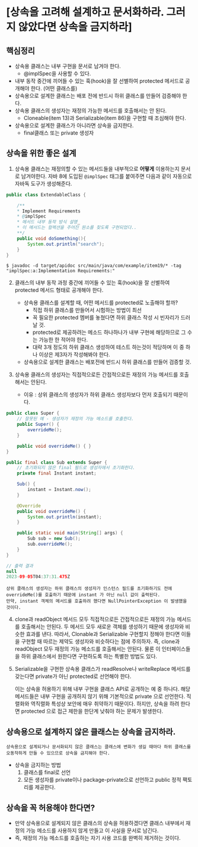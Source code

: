 # [상속을 고려해 설계하고 문서화하라. 그러지 않았다면 상속을 금지하라]

## 핵심정리
* 상속용 클래스는 내부 구현을 문서로 남겨야 한다.
    * @implSpec을 사용할 수 있다.
* 내부 동작 중간에 끼어들 수 있는 훅(hook)을 잘 선별하여 protected 메서드로 공개해야 한다. (어떤 클래스를)
* 상속용으로 설계한 클래스는 배포 전에 반드시 하위 클래스를 만들어 검증해야 한다.
* 상속용 클래스의 생성자는 재정의 가능한 메서드를 호출해서는 안 된다.
    * Cloneable(item 13)과 Serializable(item 86)을 구현할 때 조심해야 한다.
* 상속용으로 설계한 클래스가 아니라면 상속을 금지한다.
    * final클래스 또는 private 생성자


## 상속을 위한 좋은 설계
1. 상속용 클래스는 재정의할 수 있는 메서드들을 내부적으로 __어떻게__ 이용하는지 문서로 남겨야한다.
    자바 8에 도입된 `@implSpec` 태그를 붙여주면 다음과 같이 자동으로 자바독 도구가 생성해준다.

```JAVA
public class ExtendableClass {

    /**
    * Implement Requirements
    * @implSpec
    * 메서드 내부 동작 방식 설명_
    * 이 메서드는 컬렉션을 주어진 원소를 찾도록 구현되었다..
    **/  
    public void doSomething(){
        System.out.println("search");
    }
}
```
```
$ javadoc -d target/apidoc src/main/java/com/example/item19/* -tag "implSpec:a:Implementation Requirements:"
```


2. 클래스의 내부 동작 과정 중간에 끼어들 수 있는 훅(hook)을 잘 선별하여 protected 메서드 형태로 공개해야 한다.
    * 상속용 클래스를 설계할 때, 어떤 메서드를  protected로 노출해야 할까?
        * 직접 하위 클래스를 만들어서 시험하는 방법이 최선
        * 꼭 필요한 protected 멤버를 놓쳤다면 하위 클래스 작성 시 빈자리가 드러날 것.
        * protected로 제공하려는 메소드 하나하나가 내부 구현에 해당하므로 그 수는 가능한 한 적어야 한다.
        * 대략 3개 정도의 하위 클래스 생성하여 테스트 하는것이 적당하며 이 중 하나 이상은 제3자가 작성해봐야 한다.
    * 상속용으로 설계한 클래스는 배포전에 반드시 하위 클래스를 만들어 검증할 것.

3. 상속용 클래스의 생성자는 직접적으로든 간접적으로든 재정의 가능 메서드를 호출해서는 안된다.
    * 이유 : 상위 클래스의 생성자가 하위 클래스 생성자보다 먼저 호출되기 때문이다.


```JAVA
public class Super {
    // 잘못된 예 - 생성자가 재정의 가능 메소드를 호출한다.
    public Super() {
        overrideMe();
    }

    public void overrideMe() { }
}
```
```JAVA
public final class Sub extends Super {
    // 초기화되지 않은 final 필드로 생성자에서 초기화한다.
    private final Instant instant;

    Sub() {
        instant = Instant.now();
    }

    @Override
    public void overrideMe() {
        System.out.println(instant);
    }

    public static void main(String[] args) {
        Sub sub = new Sub();
        sub.overrideMe();
    }
}
```
```JAVA
// 출력 결과
null
2023-09-05T04:37:31.475Z
```

    상위 클래스의 생성자는 하위 클래스의 생성자가 인스턴스 필드를 초기화하기도 전에 overrideMe()를 호출하기 때문에 instant 가 아닌 null 값이 출력된다. 
    만약, instant 객체의 메서드를 호출하려 했다면 NullPointerException 이 발생했을 것이다.


4. clone과 readObject 메서드 모두 직접적으로든 간접적으로든 재정의 가능 메서드를 호출해서는 안된다.
    두 메서드 모두 새로운 객체를 생성하기 때문에 생성자와 비슷한 효과를 낸다. 따라서, Clonable과 Serializable 구현할지 정해야 한다면 이들을 구현할 때 따르는 제약도 생성자와 비슷하다는 점에 주의하자. 즉, clone과 readObject 모두 재정의 가능 메소드를 호출해서는 안된다.
    물론 이 인터페이스들을 하위 클래스에서 원한다면 구현하도록 하는 특별한 방법도 있다.


5. Serializable을 구현한 상속용 클래스가 readResolve나 writeReplace 메서드를 갖는다면 private가 아닌 protected로 선언해야 한다.

    이는 상속을 허용하기 위해 내부 구현을 클래스 API로 공개하는 예 중 하나다.
    해당 메서드들은 내부 구현을 공개하지 않기 위해 기본적으로 private 으로 선언한다. 
    직렬화와 역직렬화 특성상 보안에 매우 취약하기 때문이다. 
    하지만, 상속을 하려 한다면 protected 으로 접근 제한을 한단계 낮춰야 하는 문제가 발생한다.


## 상속용으로 설계하지 않은 클래스는 상속을 금지하라.
    상속용으로 설계되거나 문서화되지 않은 클래스는 클래스에 변화가 생길 때마다 하위 클래스를 오동작하게 만들 수 있으므로 상속을 금지해야 한다.

* 상속을 금지하는 방법
    1. 클래스를 final로 선언
    2. 모든 생성자를 private이나 package-private으로 선언하고 public 정적 팩토리를 제공한다.


## 상속을 꼭 허용해야 한다면?
* 만약 상속용으로 설계되지 않은 클래스의 상속을 허용하겠다면 클래스 내부에서 재정의 가능 메소드를 사용하지 않게 만들고 이 사실을 문서로 남긴다.
* 즉, 재정의 가능 메소드를 호출하는 자기 사용 코드를 완벽히 제거하는 것이다.
